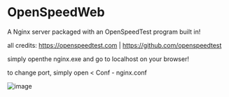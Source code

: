 # OpenSpeedWeb
A Nginx server packaged with an OpenSpeedTest program built in!

all credits: https://openspeedtest.com | https://github.com/openspeedtest

simply openthe nginx.exe and go to localhost on your browser!

to change port, simply open < Conf - nginx.conf

![image](https://user-images.githubusercontent.com/88512222/215025420-386063df-a821-481d-aa25-774b891be2be.png)

